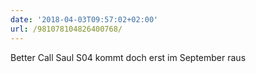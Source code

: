 ```yaml
---
date: '2018-04-03T09:57:02+02:00'
url: /981078104826400768/
---
```

Better Call Saul S04 kommt doch erst im September raus
